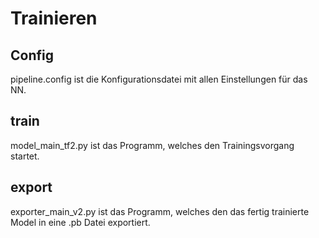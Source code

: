 <h1>Trainieren</h1>
	<h2>Config</h2>
    pipeline.config ist die Konfigurationsdatei mit allen Einstellungen für das NN.
  <h2>train</h2>
    model_main_tf2.py ist das Programm, welches den Trainingsvorgang startet.
  <h2>export</h2>
    exporter_main_v2.py ist das Programm, welches den das fertig trainierte Model in eine .pb Datei exportiert.
